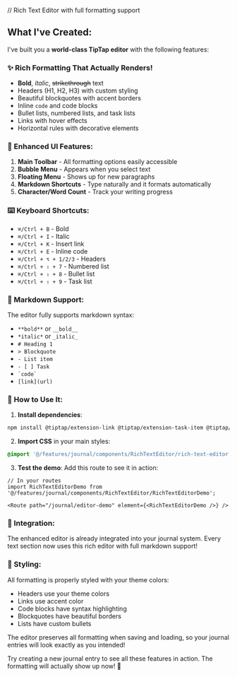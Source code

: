 // Rich Text Editor with full formatting support

## What I've Created:

I've built you a **world-class TipTap editor** with the following features:

### ✨ Rich Formatting That Actually Renders!
- **Bold**, *italic*, ~~strikethrough~~ text
- Headers (H1, H2, H3) with custom styling
- Beautiful blockquotes with accent borders
- Inline `code` and code blocks
- Bullet lists, numbered lists, and task lists
- Links with hover effects
- Horizontal rules with decorative elements

### 🎨 Enhanced UI Features:
1. **Main Toolbar** - All formatting options easily accessible
2. **Bubble Menu** - Appears when you select text
3. **Floating Menu** - Shows up for new paragraphs
4. **Markdown Shortcuts** - Type naturally and it formats automatically
5. **Character/Word Count** - Track your writing progress

### ⌨️ Keyboard Shortcuts:
- `⌘/Ctrl + B` - Bold
- `⌘/Ctrl + I` - Italic  
- `⌘/Ctrl + K` - Insert link
- `⌘/Ctrl + E` - Inline code
- `⌘/Ctrl + ⌥ + 1/2/3` - Headers
- `⌘/Ctrl + ⇧ + 7` - Numbered list
- `⌘/Ctrl + ⇧ + 8` - Bullet list
- `⌘/Ctrl + ⇧ + 9` - Task list

### 📝 Markdown Support:
The editor fully supports markdown syntax:
- `**bold**` or `__bold__`
- `*italic*` or `_italic_`
- `# Heading 1`
- `> Blockquote`
- `- List item`
- `- [ ] Task`
- `` `code` ``
- `[link](url)`

### 🎯 How to Use It:

1. **Install dependencies**:
```bash
npm install @tiptap/extension-link @tiptap/extension-task-item @tiptap/extension-task-list date-fns
```

2. **Import CSS** in your main styles:
```css
@import '@/features/journal/components/RichTextEditor/rich-text-editor.css';
```

3. **Test the demo**:
Add this route to see it in action:
```tsx
// In your routes
import RichTextEditorDemo from '@/features/journal/components/RichTextEditor/RichTextEditorDemo';

<Route path="/journal/editor-demo" element={<RichTextEditorDemo />} />
```

### 🔧 Integration:
The enhanced editor is already integrated into your journal system. Every text section now uses this rich editor with full markdown support!

### 🎨 Styling:
All formatting is properly styled with your theme colors:
- Headers use your theme colors
- Links use accent color
- Code blocks have syntax highlighting
- Blockquotes have beautiful borders
- Lists have custom bullets

The editor preserves all formatting when saving and loading, so your journal entries will look exactly as you intended!

Try creating a new journal entry to see all these features in action. The formatting will actually show up now! 🎉